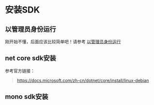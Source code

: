 # 安装SDK

## 以管理员身份运行

刚开始不懂，后面应该比较简单吧！请参考 [以管理员身份运行](../以管理员身份运行.md)

## net core sdk安装

参考官方链接：

> https://docs.microsoft.com/zh-cn/dotnet/core/install/linux-debian

## mono sdk安装

